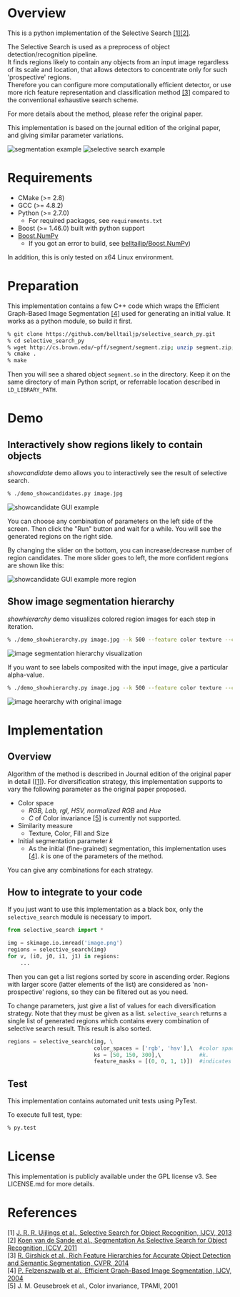 # Overview

This is a python implementation of the Selective Search [[1]](#selective_search_ijcv)[[2]](#selective_search_iccv).

The Selective Search is used as a preprocess of object detection/recognition pipeline.<br/>
It finds regions likely to contain any objects from an input image regardless of its scale and location,
that allows detectors to concentrate only for such 'prospective' regions.<br/>
Therefore you can configure more computationally efficient detector,
or use more rich feature representation and classification method [[3]](#deeplearning)
compared to the conventional exhaustive search scheme.

For more details about the method, please refer the original paper.

This implementation is based on the journal edition of the original paper, and giving similar parameter variations.

![segmentation example](doc/segmentation_example.png)
![selective search example](doc/ss_sample.png)


# Requirements

* CMake (>= 2.8)
* GCC (>= 4.8.2)
* Python (>= 2.7.0)
    * For required packages, see `requirements.txt`
* Boost (>= 1.46.0) built with python support
* [Boost.NumPy](https://github.com/ndarray/Boost.NumPy)
    * If you got an error to build, see [belltailjp/Boost.NumPy](https://github.com/belltailjp/Boost.NumPy))

In addition, this is only tested on x64 Linux environment.


# Preparation

This implementation contains a few C++ code which wraps the Efficient Graph-Based Image Segmentation [[4]](#segmentation) used for generating an initial value.
It works as a python module, so build it first.

```sh
% git clone https://github.com/belltailjp/selective_search_py.git
% cd selective_search_py
% wget http://cs.brown.edu/~pff/segment/segment.zip; unzip segment.zip; rm segment.zip
% cmake .
% make
```

Then you will see a shared object `segment.so` in the directory.
Keep it on the same directory of main Python script, or referrable location described in `LD_LIBRARY_PATH`.


# Demo

## Interactively show regions likely to contain objects

*showcandidate* demo allows you to interactively see the result of selective search.

```sh
% ./demo_showcandidates.py image.jpg
```

![showcandidate GUI example](doc/showcandidates_scr.png)

You can choose any combination of parameters on the left side of the screen.
Then click the "Run" button and wait for a while. You will see the generated regions on the right side.

By changing the slider on the bottom, you can increase/decrease number of region candidates.
The more slider goes to left, the more confident regions are shown like this:

![showcandidate GUI example more region](doc/showcandidates_scr_more.png)


## Show image segmentation hierarchy

*showhierarchy* demo visualizes colored region images for each step in iteration.

```sh
% ./demo_showhierarchy.py image.jpg --k 500 --feature color texture --color rgb
```

![image segmentation hierarchy visualization](doc/hierarchy_example.gif)

If you want to see labels composited with the input image, give a particular alpha-value.

```sh
% ./demo_showhierarchy.py image.jpg --k 500 --feature color texture --color rgb --alpha 0.6
```

![image heerarchy with original image](doc/hierarchy_example_composited.png)


# Implementation

## Overview

Algorithm of the method is described in Journal edition of the original paper in detail ([[1]](#selective_search_ijcv)).
For diversification strategy, this implementation supports to vary the following parameter as the original paper proposed.

* Color space
    * *RGB, Lab, rgI, HSV, normalized RGB* and *Hue*
    * *C* of Color invariance [[5]](#color_invariance) is currently not supported.
* Similarity measure
    * Texture, Color, Fill and Size
* Initial segmentation parameter *k*
    * As the initial (fine-grained) segmentation, this implementation uses [[4]](#segmentation). *k* is one of the parameters of the method.

You can give any combinations for each strategy.


## How to integrate to your code

If you just want to use this implementation as a black box, only the `selective_search` module is necessary to import.

```python
from selective_search import *

img = skimage.io.imread('image.png')
regions = selective_search(img)
for v, (i0, j0, i1, j1) in regions:
    ...
```

Then you can get a list regions sorted by score in ascending order.
Regions with larger score (latter elements of the list) are considered as 'non-prospective' regions, so they can be filtered out as you need.

To change parameters, just give a list of values for each diversification strategy. Note that they must be given as a list.
`selective_search` returns a single list of generated regions which contains every combination of selective search result.
This result is also sorted.

```python
regions = selective_search(img, \
                           color_spaces = ['rgb', 'hsv'],\  #color space. should be lower case.
                           ks = [50, 150, 300],\            #k.
                           feature_masks = [(0, 0, 1, 1)])  #indicates whether S/C/T/F similarity is used, respectively.
```


## Test

This implementation contains automated unit tests using PyTest.

To execute full test, type:

```sh
% py.test
```


# License

This implementation is publicly available under the GPL license v3. See LICENSE.md for more details.

# References

\[1\] <a name="selective_search_ijcv"> [J. R. R. Uijlings et al., Selective Search for Object Recognition, IJCV, 2013](https://ivi.fnwi.uva.nl/isis/publications/bibtexbrowser.php?key=UijlingsIJCV2013&bib=all.bib) <br/>
\[2\] <a name="selective_search_iccv"> [Koen van de Sande et al., Segmentation As Selective Search for Object Recognition, ICCV, 2011](https://ivi.fnwi.uva.nl/isis/publications/bibtexbrowser.php?key=UijlingsIJCV2013&bib=all.bib) <br/>
\[3\] <a name="deeplearning"> [R. Girshick et al., Rich Feature Hierarchies for Accurate Object Detection and Semantic Segmentation, CVPR, 2014](http://www.cs.berkeley.edu/~rbg/papers/r-cnn-cvpr.pdf) <br/>
\[4\] <a name="segmentation"> [P. Felzenszwalb et al., Efficient Graph-Based Image Segmentation, IJCV, 2004](http://cs.brown.edu/~pff/segment/) <br/>
\[5\] <a name="color_invariance"> J. M. Geusebroek et al., Color invariance, TPAMI, 2001
